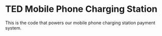 # TED Mobile Phone Charging Station
This is the code that powers our mobile phone charging station payment system.
